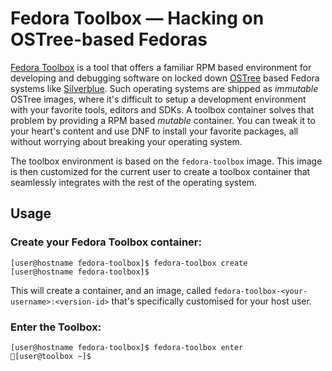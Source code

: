 # Fedora Toolbox — Hacking on OSTree-based Fedoras

[Fedora Toolbox](https://github.com/debarshiray/fedora-toolbox) is a tool that
offers a familiar RPM based environment for developing and debugging software
on locked down [OSTree](https://ostree.readthedocs.io/en/latest/) based Fedora
systems like [Silverblue](https://silverblue.fedoraproject.org/). Such
operating systems are shipped as *immutable* OSTree images, where it's
difficult to setup a development environment with your favorite tools, editors
and SDKs. A toolbox container solves that problem by providing a RPM based
*mutable* container. You can tweak it to your heart's content and use DNF to
install your favorite packages, all without worrying about breaking your
operating system.

The toolbox environment is based on the `fedora-toolbox` image. This image is
then customized for the current user to create a toolbox container that
seamlessly integrates with the rest of the operating system.

## Usage

### Create your Fedora Toolbox container:
```
[user@hostname fedora-toolbox]$ fedora-toolbox create
[user@hostname fedora-toolbox]$
```
This will create a container, and an image, called
`fedora-toolbox-<your-username>:<version-id>` that's specifically customised
for your host user.

### Enter the Toolbox:
```
[user@hostname fedora-toolbox]$ fedora-toolbox enter
🔹[user@toolbox ~]$
```


